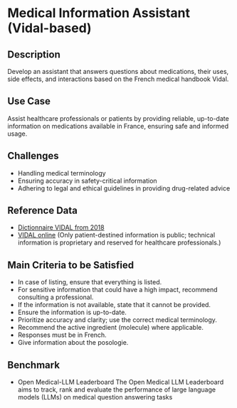 # Medical Information Assistant (Vidal-based)

## Description
Develop an assistant that answers questions about medications, their uses, side effects, and interactions based on the French medical handbook Vidal.

## Use Case
Assist healthcare professionals or patients by providing reliable, up-to-date information on medications available in France, ensuring safe and informed usage.

## Challenges
- Handling medical terminology
- Ensuring accuracy in safety-critical information
- Adhering to legal and ethical guidelines in providing drug-related advice

## Reference Data

- [Dictionnaire VIDAL from 2018](https://epfedu-my.sharepoint.com/personal/antoine_gademer_epf_fr/_layouts/15/onedrive.aspx?id=%2Fpersonal%2Fantoine%5Fgademer%5Fepf%5Ffr%2FDocuments%2FEPF%2FMDE%5FLLM%2FUsesCases%2FHealth%2DVidal%2FVidal%202018%2Epdf&parent=%2Fpersonal%2Fantoine%5Fgademer%5Fepf%5Ffr%2FDocuments%2FEPF%2FMDE%5FLLM%2FUsesCases%2FHealth%2DVidal&ga=1)
- [VIDAL online](https://www.vidal.fr/) (Only patient-destined information is public; technical information is proprietary and reserved for healthcare professionals.)

## Main Criteria to be Satisfied
- In case of listing, ensure that everything is listed.
- For sensitive information that could have a high impact, recommend consulting a professional.
- If the information is not available, state that it cannot be provided.
- Ensure the information is up-to-date.
- Prioritize accuracy and clarity; use the correct medical terminology.
- Recommend the active ingredient (molecule) where applicable.
- Responses must be in French.
- Give information about the posologie.

## Benchmark
- Open Medical-LLM Leaderboard
The Open Medical LLM Leaderboard aims to track, rank and evaluate the performance of large language models (LLMs) on medical question answering tasks